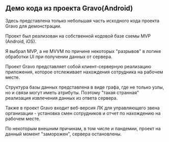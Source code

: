 ## Демо кода из проекта Gravo(Android)

Здесь представлена только небольшая часть исходного кода проекта Gravo для демонстрации.

Проект был реализован на собственной кодовой базе схемы MVP (Android, iOS).

Я выбрал MVP, а не MVVM по причине некоторых "разрывов" в логике обработки UI при получении данных от сервера.

Проект Gravo представляет собой клиент-серверную реализацию приложения, которое отслеживает нахождения сотрудника на рабочем месте.

Структура базы данных представлена в виде графа, где не только узлы, но и связи могут иметь атрибуты. Поэтому "такая странная" реализация извлечения данных из ответа сервера.

Также в проект Gravo входит веб-версия ЛК для управляющего звена организации - установка смен сотрудников и отчет по нахождению на рабочем месте.

По некоторым внешним причинам, в том числе и пандемии, проект на данный момент "заморожен", сервера остановлены.
